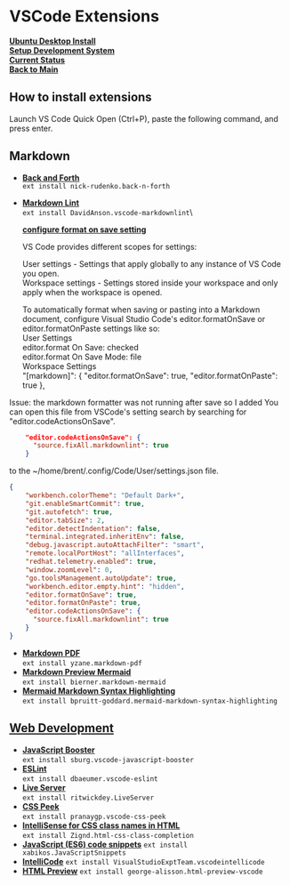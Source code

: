 # VSCode Extensions

**[Ubuntu Desktop Install](../../ubuntu22-04/desktop-install.md)**\
**[Setup Development System](../../../development/report_system/setup_dev_system/setup_dev_system.md)**\
**[Current Status](../../../development/status/weekly/current_status.md)**\
**[Back to Main](../../../README.md)**

## How to install extensions

Launch VS Code Quick Open (Ctrl+P), paste the following command, and press enter.

## Markdown

- **[Back and Forth](https://marketplace.visualstudio.com/items?itemName=nick-rudenko.back-n-forth)**\
```ext install nick-rudenko.back-n-forth```
- **[Markdown Lint](https://marketplace.visualstudio.com/items?itemName=DavidAnson.vscode-markdownlint)**\
```ext install DavidAnson.vscode-markdownlint```\

    **[configure format on save setting](https://code.visualstudio.com/docs/getstarted/settings#_language-specific-editor-settings)**

    VS Code provides different scopes for settings:

    User settings - Settings that apply globally to any instance of VS Code you open.\
    Workspace settings - Settings stored inside your workspace and only apply when the workspace is opened.

    To automatically format when saving or pasting into a Markdown document, configure Visual Studio Code's editor.formatOnSave or editor.formatOnPaste settings like so:\
    User Settings\
    editor.format On Save: checked\
    editor.format On Save Mode: file\
    Workspace Settings\
    "[markdown]": {
        "editor.formatOnSave": true,
        "editor.formatOnPaste": true
    },

Issue: the markdown formatter was not running after save so I added
You can open this file from VSCode's setting search by searching for "editor.codeActionsOnSave".

```json
    "editor.codeActionsOnSave": {
      "source.fixAll.markdownlint": true
    }

```

to the ~/home/brent/.config/Code/User/settings.json file.

```json
{
    "workbench.colorTheme": "Default Dark+",
    "git.enableSmartCommit": true,
    "git.autofetch": true,
    "editor.tabSize": 2,
    "editor.detectIndentation": false,
    "terminal.integrated.inheritEnv": false,
    "debug.javascript.autoAttachFilter": "smart",
    "remote.localPortHost": "allInterfaces",
    "redhat.telemetry.enabled": true,
    "window.zoomLevel": 0,
    "go.toolsManagement.autoUpdate": true,
    "workbench.editor.empty.hint": "hidden",
    "editor.formatOnSave": true,
    "editor.formatOnPaste": true,
    "editor.codeActionsOnSave": {
      "source.fixAll.markdownlint": true
    }
}
```

- **[Markdown PDF](https://marketplace.visualstudio.com/items?itemName=yzane.markdown-pdf)**\
```ext install yzane.markdown-pdf```
- **[Markdown Preview Mermaid](https://marketplace.visualstudio.com/items?itemName=bierner.markdown-mermaid)**\
```ext install bierner.markdown-mermaid```
- **[Mermaid Markdown Syntax Highlighting](https://marketplace.visualstudio.com/items?itemName=bpruitt-goddard.mermaid-markdown-syntax-highlighting)**\
```ext install bpruitt-goddard.mermaid-markdown-syntax-highlighting```

## **[Web Development](https://medium.com/@gautammanak1/10-must-have-vscode-extensions-for-web-development-44b0d129ae56)**

- **[JavaScript Booster](https://marketplace.visualstudio.com/items?itemName=sburg.vscode-javascript-booster)**\
```ext install sburg.vscode-javascript-booster```
- **[ESLint](https://marketplace.visualstudio.com/items?itemName=dbaeumer.vscode-eslint)**\
```ext install dbaeumer.vscode-eslint```
- **[Live Server](https://marketplace.visualstudio.com/items?itemName=ritwickdey.LiveServer)**\
```ext install ritwickdey.LiveServer```
- **[CSS Peek](https://marketplace.visualstudio.com/items?itemName=pranaygp.vscode-css-peek#:~:text=Peek%3A%20load%20the%20css%20file,the%20symbol%20(%20Ctrl%2Bhover%20))**\
```ext install pranaygp.vscode-css-peek```
- **[IntelliSense for CSS class names in HTML](https://marketplace.visualstudio.com/items?itemName=Zignd.html-css-class-completion)**\
```ext install Zignd.html-css-class-completion```
- **[JavaScript (ES6) code snippets](https://marketplace.visualstudio.com/items?itemName=xabikos.JavaScriptSnippets)**
```ext install xabikos.JavaScriptSnippets```
- **[IntelliCode](https://marketplace.visualstudio.com/items?itemName=VisualStudioExptTeam.vscodeintellicode)**
```ext install VisualStudioExptTeam.vscodeintellicode```
- **[HTML Preview](https://marketplace.visualstudio.com/items?itemName=george-alisson.html-preview-vscode)**
```ext install george-alisson.html-preview-vscode```
